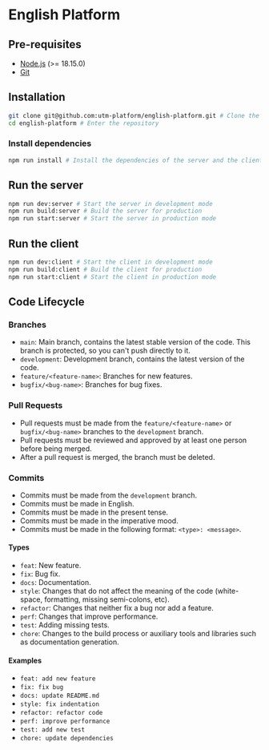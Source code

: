 # **English Platform**

## **Pre-requisites**

- [Node.js](https://nodejs.org/en/) (>= 18.15.0)
- [Git](https://git-scm.com/)

## **Installation**

```bash
git clone git@github.com:utm-platform/english-platform.git # Clone the repository
cd english-platform # Enter the repository
```

### Install dependencies

```bash
npm run install # Install the dependencies of the server and the client
```

## **Run the server**
```bash
npm run dev:server # Start the server in development mode
npm run build:server # Build the server for production
npm run start:server # Start the server in production mode
```

## **Run the client**
```bash
npm run dev:client # Start the client in development mode
npm run build:client # Build the client for production
npm run start:client # Start the client in production mode
```

## **Code Lifecycle**

### **Branches**

- `main`: Main branch, contains the latest stable version of the code. This branch is protected, so you can't push directly to it.
- `development`: Development branch, contains the latest version of the code.
- `feature/<feature-name>`: Branches for new features.
- `bugfix/<bug-name>`: Branches for bug fixes.

### **Pull Requests**

- Pull requests must be made from the `feature/<feature-name>` or `bugfix/<bug-name>` branches to the `development` branch.
- Pull requests must be reviewed and approved by at least one person before being merged.
- After a pull request is merged, the branch must be deleted.

### **Commits**

- Commits must be made from the `development` branch.
- Commits must be made in English.
- Commits must be made in the present tense.
- Commits must be made in the imperative mood.
- Commits must be made in the following format: `<type>: <message>`.

#### **Types**

- `feat`: New feature.
- `fix`: Bug fix.
- `docs`: Documentation.
- `style`: Changes that do not affect the meaning of the code (white-space, formatting, missing semi-colons, etc).
- `refactor`: Changes that neither fix a bug nor add a feature.
- `perf`: Changes that improve performance.
- `test`: Adding missing tests.
- `chore`: Changes to the build process or auxiliary tools and libraries such as documentation generation.

#### **Examples**

- `feat: add new feature`
- `fix: fix bug`
- `docs: update README.md`
- `style: fix indentation`
- `refactor: refactor code`
- `perf: improve performance`
- `test: add new test`
- `chore: update dependencies`